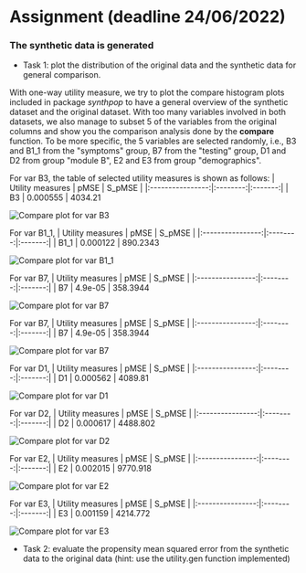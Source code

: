# Assignment (deadline 24/06/2022)

### The synthetic data is generated 

- Task 1: plot the distribution of the original data and the synthetic data for general comparison.

With one-way utility measure, we try to plot the compare histogram plots included in package *synthpop* to have a general overview of the synthetic dataset and the original dataset. With too many variables involved in both datasets, we also manage to subset 5 of the variables from the original columns and show you the comparison analysis done by the __compare__ function. To be more specific, the 5 variables are selected randomly, i.e., B3 and B1_1 from the "symptoms" group, B7 from the "testing" group, D1 and D2 from group "module B", E2 and E3 from group "demographics".

For var B3, the table of selected utility measures is shown as follows: 
| Utility measures | pMSE     | S_pMSE  | 
|:----------------:|:--------:|:-------:|
| B3               | 0.000555 | 4034.21 

![Compare plot for var B3](F:/Master-Thesis-DifferentialPrivacy/EveryWeekTask/Week1-24-06-2022/B3_compare_plot.png)



For var B1_1,
| Utility measures | pMSE     | S_pMSE  |
|:----------------:|:--------:|:-------:|
| B1_1               | 0.000122 | 890.2343 

![Compare plot for var B1_1](F:/Master-Thesis-DifferentialPrivacy/EveryWeekTask/Week1-24-06-2022/B11_compare_plot.png)

For var B7,
| Utility measures | pMSE     | S_pMSE  |
|:----------------:|:--------:|:-------:|
| B7               | 4.9e-05 | 358.3944 

![Compare plot for var B7](F:/Master-Thesis-DifferentialPrivacy/EveryWeekTask/Week1-24-06-2022/B7_compare_plot.png)

For var B7,
| Utility measures | pMSE     | S_pMSE  |
|:----------------:|:--------:|:-------:|
| B7               | 4.9e-05 | 358.3944 

![Compare plot for var B7](F:/Master-Thesis-DifferentialPrivacy/EveryWeekTask/Week1-24-06-2022/B7_compare_plot.png)

For var D1,
| Utility measures | pMSE     | S_pMSE  |
|:----------------:|:--------:|:-------:|
| D1               | 0.000562 | 4089.81 

![Compare plot for var D1](F:/Master-Thesis-DifferentialPrivacy/EveryWeekTask/Week1-24-06-2022/D1_compare_plot.png)

For var D2,
| Utility measures | pMSE     | S_pMSE  |
|:----------------:|:--------:|:-------:|
| D2             | 0.000617 | 4488.802 

![Compare plot for var D2](F:/Master-Thesis-DifferentialPrivacy/EveryWeekTask/Week1-24-06-2022/D2_compare_plot.png)

For var E2,
| Utility measures | pMSE     | S_pMSE  |
|:----------------:|:--------:|:-------:|
| E2             | 0.002015 | 9770.918 

![Compare plot for var E2](F:/Master-Thesis-DifferentialPrivacy/EveryWeekTask/Week1-24-06-2022/E2_compare_plot.png)

For var E3,
| Utility measures | pMSE     | S_pMSE  |
|:----------------:|:--------:|:-------:|
| E3             | 0.001159 | 4214.772 

![Compare plot for var E3](F:/Master-Thesis-DifferentialPrivacy/EveryWeekTask/Week1-24-06-2022/E3_compare_plot.png)

- Task 2: evaluate the propensity mean squared error from the synthetic data to the original data (hint: use the utility.gen function implemented)